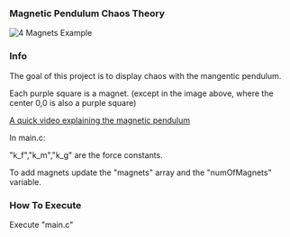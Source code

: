 ### Magnetic Pendulum Chaos Theory

![4 Magnets Example]("https://raw.githubusercontent.com/pascalbakker/Magnetic_Pendulum/refs/heads/master/Examples/4Magnets.png?raw=true")

### Info
The goal of this project is to display chaos with the mangentic pendulum. 

Each purple square is a magnet. (except in the image above, where the center 0,0 is also a purple square)

[A quick video explaining the magnetic pendulum](https://www.youtube.com/watch?v=Qe5Enm96MFQ&t=7s)

In main.c:

"k_f","k_m","k_g" are the force constants. 

To add magnets update the "magnets" array and the "numOfMagnets" variable.


### How To Execute
Execute "main.c"

